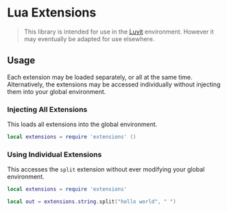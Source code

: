 
# Lua Extensions

> This library is intended for use in the [Luvit](https://luvit.io/) environment. However it may eventually be adapted
> for use elsewhere.

## Usage

Each extension may be loaded separately, or all at the same time. Alternatively, the extensions may be accessed
individually without injecting them into your global environment.

### Injecting All Extensions

This loads all extensions into the global environment.

```lua
local extensions = require 'extensions' ()
```

### Using Individual Extensions

This accesses the `split` extension without ever modifying your global environment.

```lua
local extensions = require 'extensions'

local out = extensions.string.split("hello world", " ")
```
